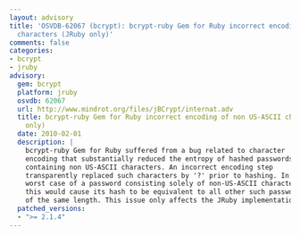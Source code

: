 ```yaml
---
layout: advisory
title: 'OSVDB-62067 (bcrypt): bcrypt-ruby Gem for Ruby incorrect encoding of non US-ASCII
  characters (JRuby only)'
comments: false
categories:
- bcrypt
- jruby
advisory:
  gem: bcrypt
  platform: jruby
  osvdb: 62067
  url: http://www.mindrot.org/files/jBCrypt/internat.adv
  title: bcrypt-ruby Gem for Ruby incorrect encoding of non US-ASCII characters (JRuby
    only)
  date: 2010-02-01
  description: |
    bcrypt-ruby Gem for Ruby suffered from a bug related to character
    encoding that substantially reduced the entropy of hashed passwords
    containing non US-ASCII characters. An incorrect encoding step
    transparently replaced such characters by '?' prior to hashing. In the
    worst case of a password consisting solely of non-US-ASCII characters,
    this would cause its hash to be equivalent to all other such passwords
    of the same length. This issue only affects the JRuby implementation.
  patched_versions:
  - ">= 2.1.4"
---
```

